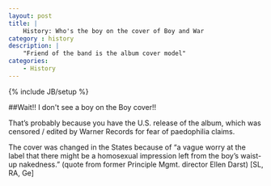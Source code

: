 ```yaml
---
layout: post
title: |
    History: Who's the boy on the cover of Boy and War
category : history
description: |
	"Friend of the band is the album cover model"
categories:
	- History
---
```

{% include JB/setup %}

##Wait!! I don't see a boy on the Boy cover!!

That&#8217;s probably because you have the U.S. release of the album, which was censored / edited by Warner Records for fear of paedophilia claims. 

The cover was changed in the States because of &#8220;a vague worry at the label that there might be a homosexual impression left from the boy&#8217;s waist-up nakedness.&#8221; (quote from former Principle Mgmt. director Ellen Darst) [SL, RA, Ge]